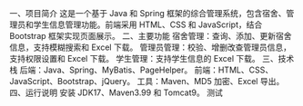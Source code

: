 一、项目简介
这是一个基于 Java 和 Spring 框架的综合管理系统，包含宿舍、管理员和学生信息管理功能。前端采用 HTML、CSS 和 JavaScript，结合 Bootstrap 框架实现页面展示。
二、主要功能
宿舍管理：查询、添加、更新宿舍信息，支持模糊搜索和 Excel 下载。
管理员管理：校验、增删改查管理员信息，支持权限设置和 Excel 下载。
学生管理：支持学生信息的 Excel 下载。
三、技术栈
后端：Java、Spring、MyBatis、PageHelper。
前端：HTML、CSS、JavaScript、Bootstrap、jQuery。
工具：Maven、MD5 加密、Excel 导出。
四、运行说明
安装 JDK17、Maven3.99 和 Tomcat9。
测试
